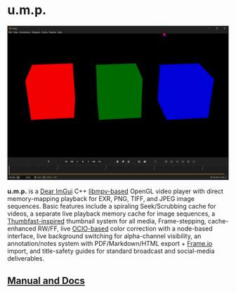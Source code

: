 # u.m.p.

![ump image](docs/images/ump_HceQxrXtfQ.png)

**u.m.p.** is a [Dear ImGui](https://github.com/ocornut/imgui) C++ [libmpv-based](https://mpv.io/) OpenGL video player with direct memory-mapping playback for EXR, PNG, TIFF, and JPEG image sequences. Basic features include a spiraling Seek/Scrubbing cache for videos, a separate live playback memory cache for image sequences, a [Thumbfast-inspired](https://github.com/po5/thumbfast) thumbnail system for all media, Frame-stepping, cache-enhanced RW/FF, live [OCIO-based](https://opencolorio.org/) color correction with a node-based interface, live background switching for alpha-channel visibility, an annotation/notes system with PDF/Markdown/HTML export + [Frame.io](https://frame.io/home) import, and title-safety guides for standard broadcast and social-media deliverables. 

## [Manual and Docs](https://cbkow.github.io/ump/)